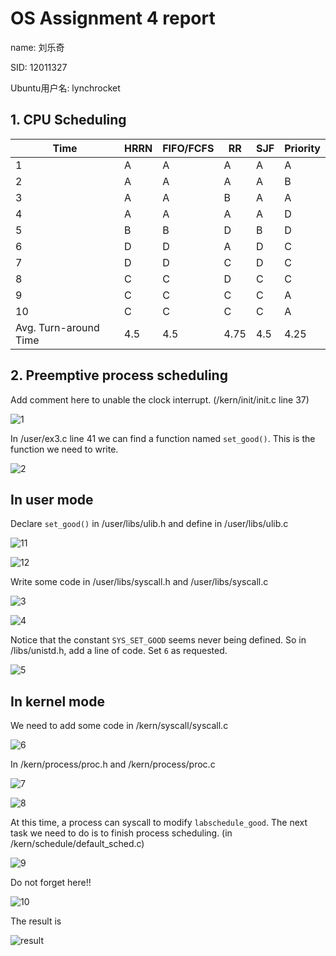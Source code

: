 # OS Assignment 4 report
name: 刘乐奇

SID: 12011327

Ubuntu用户名: lynchrocket

## 1. CPU Scheduling

| Time | HRRN | FIFO/FCFS | RR | SJF | Priority |
|---|---|---|---|---|---|
| 1 | A | A | A | A | A |
| 2 | A | A | A | A | B |
| 3 | A | A | B | A | A |
| 4 | A | A | A | A | D |
| 5 | B | B | D | B | D |
| 6 | D | D | A | D | C |
| 7 | D | D | C | D | C |
| 8 | C | C | D | C | C |
| 9 | C | C | C | C | A |
| 10 | C | C | C | C | A |
| Avg. Turn-around Time | 4.5 | 4.5 | 4.75 | 4.5 | 4.25 |

## 2. Preemptive process scheduling

Add comment here to unable the clock interrupt. (/kern/init/init.c line 37)

![1](pic/1.png)

In /user/ex3.c line 41 we can find a function named `set_good()`. This is the function we need to write.

![2](pic/2.png)

## In user mode

Declare `set_good()` in /user/libs/ulib.h and define in /user/libs/ulib.c

![11](pic/11.png)

![12](pic/12.png)

Write some code in /user/libs/syscall.h and /user/libs/syscall.c

![3](pic/3.png)

![4](pic/4.png)

Notice that the constant `SYS_SET_GOOD` seems never being defined. So in /libs/unistd.h, add a line of code. Set `6` as requested.

![5](pic/5.png)

## In kernel mode

We need to add some code in /kern/syscall/syscall.c

![6](pic/6.png)

In /kern/process/proc.h and /kern/process/proc.c

![7](pic/7.png)

![8](pic/8.png)

At this time, a process can syscall to modify `labschedule_good`. The next task we need to do is to finish process scheduling. (in /kern/schedule/default_sched.c)

![9](pic/9.png)

Do not forget here!!

![10](pic/10.png)

The result is

![result](pic/result.png)